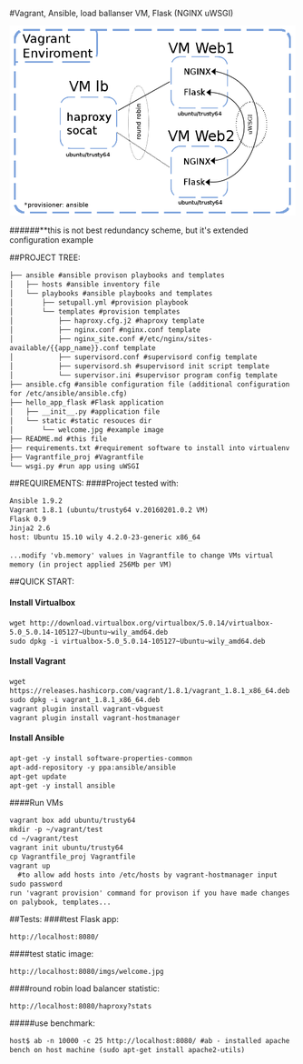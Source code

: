 #Vagrant, Ansible, load ballanser VM, Flask (NGINX uWSGI)

![alt tag](https://github.com/dgamanenko/vagrant_ansible_loadbalancer_flask/blob/master/vagrant_ansible.png)

######**this is not best redundancy scheme, but it's extended configuration example

##PROJECT TREE:
```
├── ansible #ansible provison playbooks and templates
│   ├── hosts #ansible inventory file
│   └── playbooks #ansible playbooks and templates
│       ├── setupall.yml #provision playbook
│       └── templates #provision templates
│           ├── haproxy.cfg.j2 #haproxy template
│           ├── nginx.conf #nginx.conf template
│           ├── nginx_site.conf #/etc/nginx/sites-available/{{app_name}}.conf template
│           ├── supervisord.conf #supervisord config template
│           ├── supervisord.sh #supervisord init script template
│           └── supervisor.ini #supervisor program config template
├── ansible.cfg #ansible configuration file (additional configuration for /etc/ansible/ansible.cfg)
├── hello_app_flask #Flask application
│   ├── __init__.py #application file
│   └── static #static resouces dir
│       └── welcome.jpg #example image
├── README.md #this file
├── requirements.txt #requirement software to install into virtualenv
├── Vagrantfile_proj #Vagrantfile
└── wsgi.py #run app using uWSGI
```
##REQUIREMENTS:
####Project tested with:
```
Ansible 1.9.2
Vagrant 1.8.1 (ubuntu/trusty64 v.20160201.0.2 VM)
Flask 0.9
Jinja2 2.6
host: Ubuntu 15.10 wily 4.2.0-23-generic x86_64

...modify 'vb.memory' values in Vagrantfile to change VMs virtual memory (in project applied 256Mb per VM)
```
##QUICK START:
#### Install Virtualbox
```
wget http://download.virtualbox.org/virtualbox/5.0.14/virtualbox-5.0_5.0.14-105127~Ubuntu~wily_amd64.deb
sudo dpkg -i virtualbox-5.0_5.0.14-105127~Ubuntu~wily_amd64.deb
```
#### Install Vagrant
```
wget https://releases.hashicorp.com/vagrant/1.8.1/vagrant_1.8.1_x86_64.deb
sudo dpkg -i vagrant_1.8.1_x86_64.deb
vagrant plugin install vagrant-vbguest
vagrant plugin install vagrant-hostmanager
```
#### Install Ansible
```
apt-get -y install software-properties-common
apt-add-repository -y ppa:ansible/ansible
apt-get update
apt-get -y install ansible
```
####Run VMs
```
vagrant box add ubuntu/trusty64
mkdir -p ~/vagrant/test
cd ~/vagrant/test
vagrant init ubuntu/trusty64
cp Vagrantfile_proj Vagrantfile
vagrant up 
  #to allow add hosts into /etc/hosts by vagrant-hostmanager input sudo password
run 'vagrant provision' command for provison if you have made changes on palybook, templates...
```
##Tests:
####test Flask app:
```
http://localhost:8080/
```
####test static image:
```
http://localhost:8080/imgs/welcome.jpg
```
####round robin load balancer statistic:
```
http://localhost:8080/haproxy?stats
```
#####use benchmark:
```
host$ ab -n 10000 -c 25 http://localhost:8080/ #ab - installed apache bench on host machine (sudo apt-get install apache2-utils)
```
